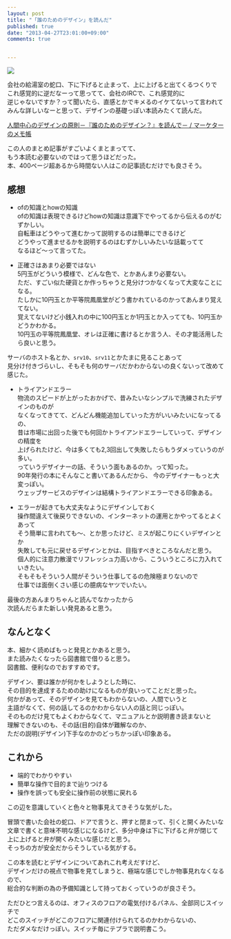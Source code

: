 ```yaml
---
layout: post
title: "「誰のためのデザイン」を読んだ"
published: true
date: "2013-04-27T23:01:00+09:00"
comments: true


---
```


<a href="http://www.amazon.co.jp/gp/product/478850362X/ref=as_li_qf_sp_asin_il?ie=UTF8&camp=247&creative=1211&creativeASIN=478850362X&linkCode=as2&tag=13nightcrows-22"><img border="0" src="http://ws.assoc-amazon.jp/widgets/q?_encoding=UTF8&ASIN=478850362X&Format=_SL160_&ID=AsinImage&MarketPlace=JP&ServiceVersion=20070822&WS=1&tag=13nightcrows-22" ></a><img src="http://www.assoc-amazon.jp/e/ir?t=13nightcrows-22&l=as2&o=9&a=478850362X" width="1" height="1" border="0" alt="" style="border:none !important; margin:0px !important;" />

会社の給湯室の蛇口、下に下げると止まって、上に上げると出てくるつくりで  
これ感覚的に逆だなーって思ってて、会社のIRCで、これ感覚的に  
逆じゃないですか？って聞いたら、直感とかでキメるのイケてないって言われて  
みんな詳しいなーと思って、デザインの基礎っぽい本読みたくて読んだ。  


[人間中心のデザインの原則－『誰のためのデザイン？』を読んで－ / マーケターのメモ帳](http://sh0tk.blogspot.jp/2012/02/blog-post_26.html)  

この人のまとめ記事がすごいよくまとまってて、  
もう本読む必要ないのではって思うほどだった。  
本、400ページ超あるから時間ない人はこの記事読むだけでも良さそう。

## 感想

- ofの知識とhowの知識  
ofの知識は表現できるけどhowの知識は意識下でやってるから伝えるのがむずかしい。  
自転車はどうやって進むかって説明するのは簡単にできるけど  
どうやって進ませるかを説明するのはむずかしいみたいな話載ってて  
なるほど〜って言ってた。  
  
- 正確さはあまり必要ではない  
5円玉がどういう模様で、どんな色で、とかあんまり必要ない。  
ただ、すごい似た硬貨とか作っちゃうと見分けつかなくなって大変なことになる。  
たしかに10円玉とか平等院鳳凰堂がどう書かれているのかってあんまり覚えてない。  
覚えてないけど小銭入れの中に100円玉とか1円玉とか入ってても、10円玉かどうかわかる。  
10円玉の平等院鳳凰堂、オレは正確に書けるとか言う人、その才能活用したら良いと思う。  
  
サーバのホスト名とか、`srv10`、`srv11`とかたまに見ることあって  
見分け付きづらいし、そもそも何のサーバだかわからないの良くないって改めて感じた。

- トライアンドエラー  
物流のスピードが上がったおかげで、昔みたいなシンプルで洗練されたデザインのものが  
なくなってきてて、どんどん機能追加していった方がいいみたいになってるの、  
昔は市場に出回った後でも何回かトライアンドエラーしていって、デザインの精度を  
上げられたけど、今は多くても2,3回出して失敗したらもうダメっていうのが多い。  
っていうデザイナーの話、そういう面もあるのか。って知った。  
90年発行の本にそんなこと書いてあるんだから、  今のデザイナーもっと大変っぽい。  
ウェッブサービスのデザインは結構トライアンドエラーできる印象ある。  
  
- エラーが起きても大丈夫なようにデザインしておく  
操作間違えて後戻りできないの、インターネットの運用とかやってるとよくあって  
そう簡単に言われても〜、とか思ったけど、ミスが起こりにくいデザインとか  
失敗しても元に戻せるデザインとかは、目指すべきところなんだと思う。  
個人的に注意力散漫でリフレッシュ力高いから、こういうところに力入れていきたい。  
そもそもそういう人間がそういう仕事してるの危険極まりないので  
仕事では面倒くさい感じの臆病なヤツでいたい。

最後の方あんまりちゃんと読んでなかったから  
次読んだらまた新しい発見あると思う。

## なんとなく

本、細かく読めばもっと発見とかあると思う。  
また読みたくなったら図書館で借りると思う。  
図書館、便利なのでおすすめです。  
  
デザイン、要は誰かが何かをしようとした時に、  
その目的を達成するための助けになるものが良いってことだと思った。  
何かがあって、そのデザインを見てもわからないの、人間でいうと  
主語がなくて、何の話してるのかわからない人の話と同じっぽい。  
そのものだけ見てもよくわからなくて、マニュアルとか説明書き読まないと  
理解できないのも、その話(目的)自体が難解なのか、  
ただの説明(デザイン)下手なのかのどっちかっぽい印象ある。  

## これから

- 端的でわかりやすい  
- 簡単な操作で目的まで辿りつける  
- 操作を誤っても安全に操作前の状態に戻れる  
  
この辺を意識していくと色々と物事見えてきそうな気がした。
  
冒頭で書いた会社の蛇口、ドアで言うと、押すと閉まって、引くと開くみたいな  
文章で書くと意味不明な感じになるけど、多分中身は下に下げると弁が閉じて  
上に上げると弁が開くみたいな感じだと思う。  
そっちの方が安全だからそうしている気がする。  
  
この本を読むとデザインについてあれこれ考えだすけど、  
デザインだけの視点で物事を見てしまうと、極端な感じでしか物事見れなくなるので、  
総合的な判断の為の予備知識として持っておくっていうのが良さそう。  
  
ただひとつ言えるのは、オフィスのフロアの電気付けるパネル、全部同じスイッチで  
どこのスイッチがどこのフロアに関連付けられてるのかわからないの、  
ただダメなだけっぽい。スイッチ毎にテプラで説明書こう。


